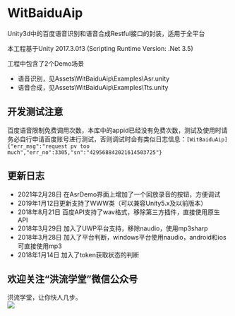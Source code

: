 WitBaiduAip
===
Unity3d中的百度语音识别和语音合成Restful接口的封装，适用于全平台

本工程基于Unity 2017.3.0f3 (Scripting Runtime Version: .Net 3.5)

工程中包含了2个Demo场景
- 语音识别，见Assets\WitBaiduAip\Examples\Asr.unity
- 语音合成，见Assets\WitBaiduAip\Examples\Tts.unity

## 开发测试注意

百度语音限制免费调用次数，本库中的appid已经没有免费次数，测试及使用时请务必自行申请百度账号进行测试，否则调试时会有类似日志信息：`[WitBaiduAip]{"err_msg":"request pv too much","err_no":3305,"sn":"429568842021614503725"}`

更新日志
---

- 2021年2月28日 在AsrDemo界面上增加了一个回放录音的按钮，方便调试
- 2019年1月12日更新支持了WWW类（可以兼容Unity5.x及以前版本）
- 2018年8月21日 百度API支持了wav格式，移除第三方插件，直接使用原生API
- 2018年3月29日 加入了UWP平台支持，移除naudio，使用mp3sharp  
- 2018年3月28日 加入了平台判断，windows平台使用naudio，android和ios可直接使用mp3  
- 2018年1月14日 加入了token获取状态的判断

欢迎关注“洪流学堂”微信公众号
---
洪流学堂，让你快人几步。  
![](https://raw.githubusercontent.com/zhenghongzhi/WitBaiduAip/master/%E5%85%B3%E6%B3%A8%E2%80%9C%E6%B4%AA%E6%B5%81%E5%AD%A6%E5%A0%82%E2%80%9D%E5%85%AC%E4%BC%97%E5%8F%B7%EF%BC%8C%E8%AE%A9%E4%BD%A0%E5%BF%AB%E4%BA%BA%E5%87%A0%E6%AD%A5.jpg)  
